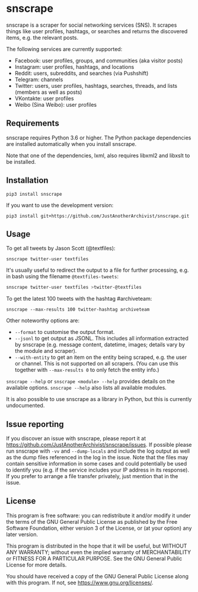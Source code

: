 # snscrape
snscrape is a scraper for social networking services (SNS). It scrapes things like user profiles, hashtags, or searches and returns the discovered items, e.g. the relevant posts.                  

The following services are currently supported:
* Facebook: user profiles, groups, and communities (aka visitor posts)
* Instagram: user profiles, hashtags, and locations
* Reddit: users, subreddits, and searches (via Pushshift)
* Telegram: channels
* Twitter: users, user profiles, hashtags, searches, threads, and lists (members as well as posts)
* VKontakte: user profiles
* Weibo (Sina Weibo): user profiles

## Requirements
snscrape requires Python 3.6 or higher. The Python package dependencies are installed automatically when you install snscrape.

Note that one of the dependencies, lxml, also requires libxml2 and libxslt to be installed.

## Installation
    pip3 install snscrape

If you want to use the development version:

    pip3 install git+https://github.com/JustAnotherArchivist/snscrape.git

## Usage
To get all tweets by Jason Scott (@textfiles):

    snscrape twitter-user textfiles

It's usually useful to redirect the output to a file for further processing, e.g. in bash using the filename `@textfiles-tweets`:
```bash
snscrape twitter-user textfiles >twitter-@textfiles
```

To get the latest 100 tweets with the hashtag #archiveteam:

    snscrape --max-results 100 twitter-hashtag archiveteam

Other noteworthy options are:

* `--format` to customise the output format.
* `--jsonl` to get output as JSONL. This includes all information extracted by snscrape (e.g. message content, datetime, images; details vary by the module and scraper).
* `--with-entity` to get an item on the entity being scraped, e.g. the user or channel. This is not supported on all scrapers. (You can use this together with `--max-results 0` to only fetch the entity info.)

`snscrape --help` or `snscrape <module> --help` provides details on the available options. `snscrape --help` also lists all available modules.

It is also possible to use snscrape as a library in Python, but this is currently undocumented.

## Issue reporting
If you discover an issue with snscrape, please report it at <https://github.com/JustAnotherArchivist/snscrape/issues>. If possible please run snscrape with `-vv` and `--dump-locals` and include the log output as well as the dump files referenced in the log in the issue. Note that the files may contain sensitive information in some cases and could potentially be used to identify you (e.g. if the service includes your IP address in its response). If you prefer to arrange a file transfer privately, just mention that in the issue.

## License
This program is free software: you can redistribute it and/or modify it under the terms of the GNU General Public License as published by the Free Software Foundation, either version 3 of the License, or (at your option) any later version.

This program is distributed in the hope that it will be useful, but WITHOUT ANY WARRANTY; without even the implied warranty of MERCHANTABILITY or FITNESS FOR A PARTICULAR PURPOSE.  See the GNU General Public License for more details.

You should have received a copy of the GNU General Public License along with this program.  If not, see <https://www.gnu.org/licenses/>.
